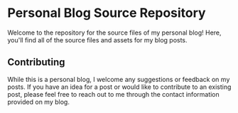 # Personal Blog Source Repository
Welcome to the repository for the source files of my personal blog! Here, you'll find all of the source files and assets for my blog posts.

## Contributing
While this is a personal blog, I welcome any suggestions or feedback on my posts. If you have an idea for a post or would like to contribute to an existing post, please feel free to reach out to me through the contact information provided on my blog.

